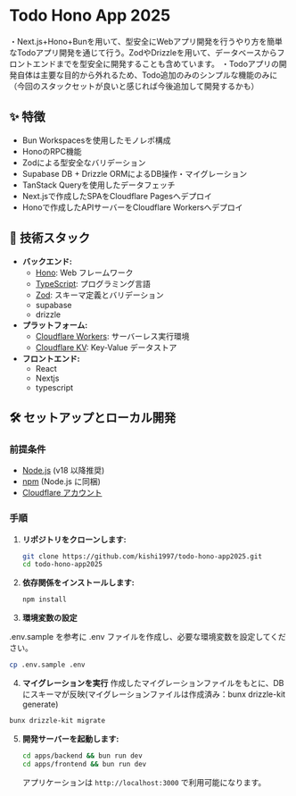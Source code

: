 # Todo Hono App 2025

・Next.js+Hono+Bunを用いて、型安全にWebアプリ開発を行うやり方を簡単なTodoアプリ開発を通じて行う。ZodやDrizzleを用いて、データベースからフロントエンドまでを型安全に開発することも含めています。
・Todoアプリの開発自体は主要な目的から外れるため、Todo追加のみのシンプルな機能のみに（今回のスタックセットが良いと感じれば今後追加して開発するかも）
## ✨ 特徴

-   Bun Workspacesを使用したモノレポ構成
-   HonoのRPC機能
-   Zodによる型安全なバリデーション
-   Supabase DB + Drizzle ORMによるDB操作・マイグレーション
-   TanStack Queryを使用したデータフェッチ
-   Next.jsで作成したSPAをCloudflare Pagesへデプロイ
-   Honoで作成したAPIサーバーをCloudflare Workersへデプロイ

## 🚀 技術スタック

-   **バックエンド:**
    -   [Hono](https://hono.dev/): Web フレームワーク
    -   [TypeScript](https://www.typescriptlang.org/): プログラミング言語
    -   [Zod](https://zod.dev/): スキーマ定義とバリデーション
    -   supabase
    -   drizzle
-   **プラットフォーム:**
    -   [Cloudflare Workers](https://workers.cloudflare.com/): サーバーレス実行環境
    -   [Cloudflare KV](https://developers.cloudflare.com/workers/learning/how-kv-works/): Key-Value データストア
-   **フロントエンド:**
    -   React
    -   Nextjs
    -   typescript

## 🛠️ セットアップとローカル開発

### 前提条件

-   [Node.js](https://nodejs.org/) (v18 以降推奨)
-   [npm](https://www.npmjs.com/) (Node.js に同梱)
-   [Cloudflare アカウント](https://dash.cloudflare.com/sign-up)


### 手順

1.  **リポジトリをクローンします:**
    ```bash
    git clone https://github.com/kishi1997/todo-hono-app2025.git
    cd todo-hono-app2025
    ```

2.  **依存関係をインストールします:**
    ```bash
    npm install
    ```

3. **環境変数の設定**

.env.sample を参考に .env ファイルを作成し、必要な環境変数を設定してください。
```bash
cp .env.sample .env
```

4.  **マイグレーションを実行**
作成したマイグレーションファイルをもとに、DBにスキーマが反映(マイグレーションファイルは作成済み：bunx drizzle-kit generate)
```bash
bunx drizzle-kit migrate
```

5.  **開発サーバーを起動します:**
    ```bash
    cd apps/backend && bun run dev
    cd apps/frontend && bun run dev
    ```
    アプリケーションは `http://localhost:3000` で利用可能になります。
